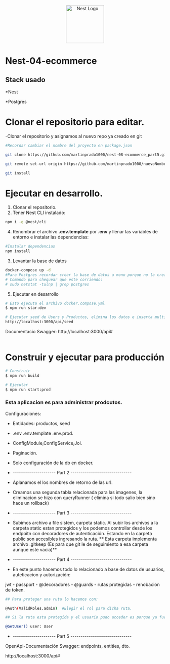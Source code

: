 <p align="center">
  <a href="http://nestjs.com/" target="blank"><img src="https://nestjs.com/img/logo-small.svg" width="120" alt="Nest Logo" /></a>
</p>

# Nest-04-ecommerce

## Stack usado

*Nest

*Postgres


# Clonar el repositorio para editar.
-Clonar el repositorio y asignamos al nuevo repo ya creado en git
```bash
#Recordar cambiar el nombre del proyecto en package.json

git clone https://github.com/martinprado1000/nest-08-ecommerce_part5.git nuevoNombre

git remote set-url origin https://github.com/martinprado1000/nuevoNombre.git

git install
```

# Ejecutar en desarrollo.
1. Clonar el repositorio.
2. Tener Nest CLI instalado:
```bash
npm i -g @nest/cli
```

4. Renombrar el archivo __.env.template__ por __.env__ y llenar las variables de entorno e instalar las dependencias:
```bash
#Instalar dependencias
npm install
```

3. Levantar la base de datos

```bash
docker-compose up -d
#Para Postgres recordar crear la base de datos a mono porque no la crea sola.
# Comando para chequear que este corriendo:
# sudo netstat -tulnp | grep postgres
```

5. Ejecutar en desarrollo
```bash
# Esto ejecuta el archivo docker.compose.yml
$ npm run star:dev

# Ejecutar seed de Users y Productos, elimina los datos e inserta multiples datos.
http://localhost:3000/api/seed
```

Documentacio Swagger:
http://localhost:3000/api#
<br></br>

# Construir y ejecutar para producción
```bash
# Construir
$ npm run build

# Ejecutar
$ npm run start:prod
```

### Esta aplicacion es para administrar prodcutos.
Configuraciones:

* Entidades: productos, seed

* .env  .env.template  .env.prod.

* ConfigModule,ConfigService,Joi.

* Paginación.

* Solo configuración de la db en docker.

* --------------------- Part 2 ------------------------------ 

* Aplanamos el los nombres de retorno de las url.

* Creamos una segunda tabla relacionada para las imagenes, la eliminacion se hizo con queryRunner ( elimina si todo salio bien sino hace un rollback)

* --------------------- Part 3 ------------------------------ 

* Subimos archivo a file sistem, carpeta static.
Al subir los archivos a la carpeta static estan protegidos y los podemos controllar desde los endpoitn con decoradores de autenticación. Estando en la carpeta public son accesibles ingresando la ruta.
 ** Esta carpeta implementa archivo .gitkeep (Es para que git le de seguimiento a esa carpeta aunque este vacia)**

* --------------------- Part 4 ------------------------------ 

* En este punto hacemos todo lo relacionado a base de datos de usuarios, auteticacion y autorización:

jwt - passport - @decoradores - @guards - rutas protegidas - renobacion de token.
```bash
## Para proteger una ruta lo hacemos con:

@Auth(ValidRoles.admin)  #Elegir el rol para dicha ruta.

## Si la ruta esta protegida y el usuario pudo acceder es porque ya fue validado, por lo tanto con el decorador de parametro obtenemos el usuario:

@GetUser() user: User
```

* --------------------- Part 5 ------------------------------ 

OpenApi-Documentación Swagger: endpoints, entities, dto.

http://localhost:3000/api#










